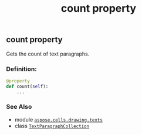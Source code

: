 ﻿---
title: count property
second_title: Aspose.Cells for Python via .NET API References
description: 
type: docs
weight: 30
url: /aspose.cells.drawing.texts/textparagraphcollection/count/
is_root: false
---

## count property


Gets the count of text paragraphs.
### Definition:
```python
@property
def count(self):
    ...
```

### See Also
* module [`aspose.cells.drawing.texts`](../../)
* class [`TextParagraphCollection`](/cells/python-net/aspose.cells.drawing.texts/textparagraphcollection)

